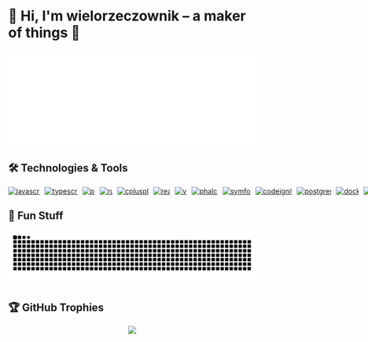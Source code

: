 # 👋 Hi, I'm **wielorzeczownik** – a maker of things 🔧

<div align="center">
  <img src="https://raw.githubusercontent.com/wielorzeczownik/wielorzeczownik/refs/heads/main/github-metrics.svg" alt="javascript" />
</div>

## 🛠️ Technologies & Tools

<div align="left" style="display:flex;gap:10px;align-items:center;flex-wrap:nowrap;white-space:nowrap;">
  <a href="https://developer.mozilla.org/en-US/docs/Web/JavaScript" target="_blank"><img src="https://cdn.jsdelivr.net/gh/devicons/devicon/icons/javascript/javascript-original.svg" width="30" height="30" alt="javascript" /></a>
  <a href="https://www.typescriptlang.org/" target="_blank"><img src="https://cdn.jsdelivr.net/gh/devicons/devicon/icons/typescript/typescript-original.svg" width="30" height="30" alt="typescript" /></a>
  <a href="https://www.php.net/" target="_blank"><img src="https://cdn.jsdelivr.net/gh/devicons/devicon/icons/php/php-original.svg" width="30" height="30" alt="php" /></a>
  <a href="https://www.rust-lang.org/" target="_blank"><img src="https://cdn.jsdelivr.net/gh/devicons/devicon/icons/rust/rust-original.svg" width="30" height="30" alt="rust" /></a>
  <a href="https://isocpp.org/" target="_blank"><img src="https://cdn.jsdelivr.net/gh/devicons/devicon/icons/cplusplus/cplusplus-original.svg" width="30" height="30" alt="cplusplus" /></a>
  <a href="https://react.dev/" target="_blank"><img src="https://cdn.jsdelivr.net/gh/devicons/devicon/icons/react/react-original.svg" width="30" height="30" alt="react" /></a>
  <a href="https://vuejs.org/" target="_blank"><img src="https://cdn.jsdelivr.net/gh/devicons/devicon/icons/vuejs/vuejs-original.svg" width="30" height="30" alt="vue" /></a>
  <a href="https://phalcon.io/" target="_blank"><img src="https://cdn.jsdelivr.net/gh/devicons/devicon/icons/phalcon/phalcon-original.svg" width="30" height="30" alt="phalcon" /></a>
  <a href="https://symfony.com/" target="_blank"><img src="https://cdn.jsdelivr.net/gh/devicons/devicon/icons/symfony/symfony-original.svg" width="30" height="30" alt="symfony" /></a>
  <a href="https://codeigniter.com/" target="_blank"><img src="https://cdn.jsdelivr.net/gh/devicons/devicon/icons/codeigniter/codeigniter-plain.svg" width="30" height="30" alt="codeigniter" /></a>
  <a href="https://www.postgresql.org/" target="_blank"><img src="https://cdn.jsdelivr.net/gh/devicons/devicon/icons/postgresql/postgresql-original.svg" width="30" height="30" alt="postgresql" /></a>
  <a href="https://www.docker.com/" target="_blank"><img src="https://cdn.jsdelivr.net/gh/devicons/devicon/icons/docker/docker-original.svg" width="30" height="30" alt="docker" /></a>
  <a href="https://www.raspberrypi.com/" target="_blank"><img src="https://cdn.jsdelivr.net/gh/devicons/devicon/icons/raspberrypi/raspberrypi-original.svg" width="30" height="30" alt="raspberrypi" /></a>
  <a href="https://www.latex-project.org/" target="_blank"><img src="https://cdn.jsdelivr.net/gh/devicons/devicon/icons/latex/latex-original.svg" width="30" height="30" alt="latex" /></a>
  <a href="https://www.gnu.org/software/bash/" target="_blank"><img src="https://cdn.jsdelivr.net/gh/devicons/devicon/icons/bash/bash-original.svg" width="30" height="30" alt="bash" /></a>
  <a href="https://sass-lang.com/" target="_blank"><img src="https://cdn.jsdelivr.net/gh/devicons/devicon/icons/sass/sass-original.svg" width="30" height="30" alt="sass" /></a>
  <a href="https://getbootstrap.com/" target="_blank"><img src="https://cdn.jsdelivr.net/gh/devicons/devicon/icons/bootstrap/bootstrap-original.svg" width="30" height="30" alt="bootstrap" /></a>
  <a href="https://tailwindcss.com/" target="_blank"><img src="https://cdn.jsdelivr.net/gh/devicons/devicon/icons/tailwindcss/tailwindcss-original.svg" width="30" height="30" alt="tailwind" /></a>
</div>

## 🐍 Fun Stuff

<p align="center">
  <picture align="center">
    <source media="(prefers-color-scheme: dark)" srcset="https://raw.githubusercontent.com/wielorzeczownik/wielorzeczownik/output-snk/snake-dark.svg">
    <source media="(prefers-color-scheme: light)" srcset="https://raw.githubusercontent.com/wielorzeczownik/wielorzeczownik/output-snk/snake.svg">
    <img src="https://raw.githubusercontent.com/wielorzeczownik/wielorzeczownik/output-snk/snake-dark.svg" alt="Snake animation" />
  </picture>
</p>

## 🏆 GitHub Trophies

<p align="center">
  <picture>
    <source media="(prefers-color-scheme: dark)" srcset="https://github-profile-trophy.vercel.app?username=wielorzeczownik&theme=dracula&no-bg=true&no-frame=true&margin-w=8&margin-h=8">
    <source media="(prefers-color-scheme: light)" srcset="https://github-profile-trophy.vercel.app?username=wielorzeczownik&theme=light&no-bg=true&no-frame=true&margin-w=8&margin-h=8">
    <img src="https://github-profile-trophy.vercel.app?username=wielorzeczownik&theme=dracula&no-bg=true&no-frame=true&margin-w=8&margin-h=8" />
  </picture>
</p>

